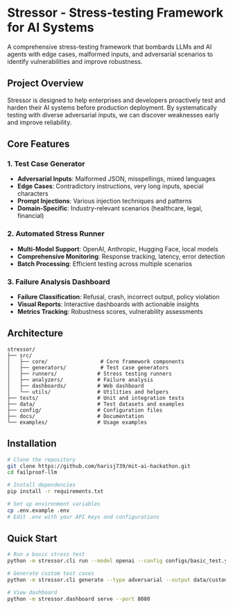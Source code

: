 # Stressor - Stress-testing Framework for AI Systems

A comprehensive stress-testing framework that bombards LLMs and AI agents with edge cases, malformed inputs, and adversarial scenarios to identify vulnerabilities and improve robustness.

## Project Overview

Stressor is designed to help enterprises and developers proactively test and harden their AI systems before production deployment. By systematically testing with diverse adversarial inputs, we can discover weaknesses early and improve reliability.

## Core Features

### 1. Test Case Generator
- **Adversarial Inputs**: Malformed JSON, misspellings, mixed languages
- **Edge Cases**: Contradictory instructions, very long inputs, special characters
- **Prompt Injections**: Various injection techniques and patterns
- **Domain-Specific**: Industry-relevant scenarios (healthcare, legal, financial)

### 2. Automated Stress Runner
- **Multi-Model Support**: OpenAI, Anthropic, Hugging Face, local models
- **Comprehensive Monitoring**: Response tracking, latency, error detection
- **Batch Processing**: Efficient testing across multiple scenarios

### 3. Failure Analysis Dashboard
- **Failure Classification**: Refusal, crash, incorrect output, policy violation
- **Visual Reports**: Interactive dashboards with actionable insights
- **Metrics Tracking**: Robustness scores, vulnerability assessments

## Architecture

```
stressor/
├── src/
│   ├── core/                 # Core framework components
│   ├── generators/           # Test case generators
│   ├── runners/             # Stress testing runners
│   ├── analyzers/           # Failure analysis
│   ├── dashboards/          # Web dashboard
│   └── utils/               # Utilities and helpers
├── tests/                   # Unit and integration tests
├── data/                    # Test datasets and examples
├── config/                  # Configuration files
├── docs/                    # Documentation
└── examples/                # Usage examples
```

## Installation

```bash
# Clone the repository
git clone https://github.com/harisj739/mit-ai-hackathon.git
cd failproof-llm

# Install dependencies
pip install -r requirements.txt

# Set up environment variables
cp .env.example .env
# Edit .env with your API keys and configurations
```

## Quick Start

```bash
# Run a basic stress test
python -m stressor.cli run --model openai --config configs/basic_test.yaml

# Generate custom test cases
python -m stressor.cli generate --type adversarial --output data/custom_tests.json

# View dashboard
python -m stressor.dashboard serve --port 8080
```
